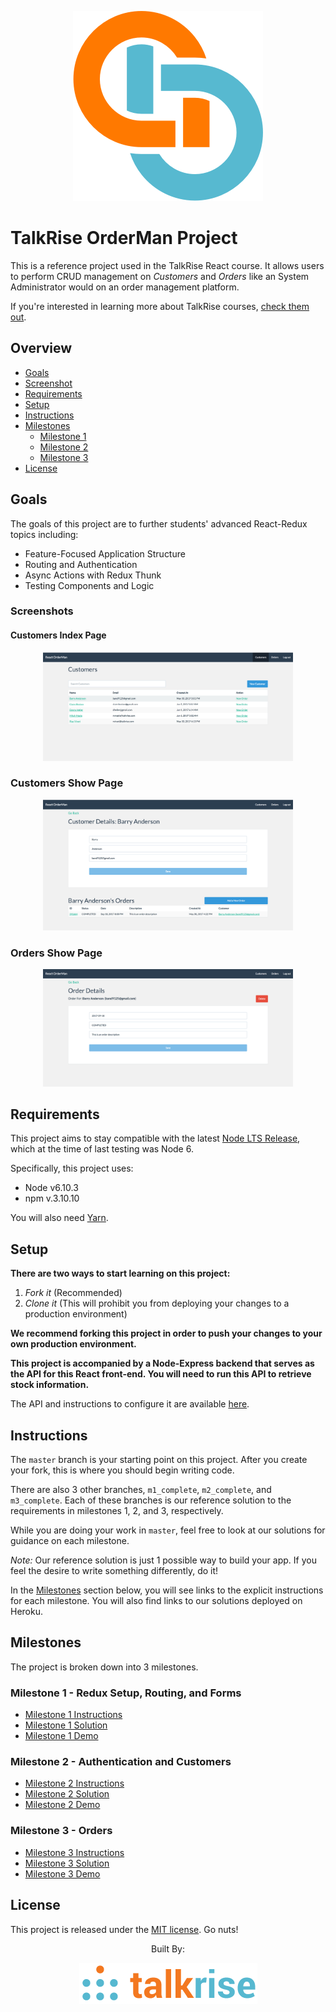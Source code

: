 <p align="center">
  <img src="./logo/logo_index.png">
</p>

# TalkRise OrderMan Project
This is a reference project used in the TalkRise React course. It allows users to perform CRUD management on *Customers* and *Orders* like an System Administrator would on an order management platform.

If you're interested in learning more about TalkRise courses, [check them out](https://www.talkrise.com).

## Overview

* [Goals](#goals)
* [Screenshot](#screenshot)
* [Requirements](#requirements)
* [Setup](#setup)
* [Instructions](#instructions)
* [Milestones](#milestones)
  * [Milestone 1](#milestone-1---react-components)
  * [Milestone 2](#milestone-2---react-routing)
  * [Milestone 3](#milestone-3---redux-and-forms)
* [License](#license)

## Goals

The goals of this project are to further students' advanced React-Redux topics including:

* Feature-Focused Application Structure
* Routing and Authentication
* Async Actions with Redux Thunk
* Testing Components and Logic

### Screenshots

#### Customers Index Page

 <p align="center">
   <kbd> 
     <img src="./logo/m3_complete_customer.png" width=400 />
   </kbd>
 </p>
 
### Customers Show Page

  <p align="center">
     <kbd> 
       <img src="./logo/m3_complete_customer_details.png" width=400 />
     </kbd>
   </p>

### Orders Show Page

<p align="center">
   <kbd> 
     <img src="./logo/m3_complete_order_details.png" width=400 />
   </kbd>
 </p>

## Requirements

This project aims to stay compatible with the latest
[Node LTS Release](https://github.com/nodejs/LTS), which at the time of last testing was Node 6.

Specifically, this project uses:

* Node v6.10.3
* npm v.3.10.10

You will also need [Yarn](https://yarnpkg.com/en/).

## Setup

**There are two ways to start learning on this project:**

1. *Fork it* (Recommended)
2. *Clone it* (This will prohibit you from deploying your changes to a production environment)

**We recommend forking this project in order to push your changes to your own production environment.**

**This project is accompanied by a Node-Express backend that serves as the API for this React front-end. You will need to run this API to retrieve stock information.**

The API and instructions to configure it are available [here](https://github.com/TalkRise/React_OrderMan_API).

## Instructions

The `master` branch is your starting point on this project. After you create your fork, this is where you should begin writing code.

There are also 3 other branches, `m1_complete`, `m2_complete`, and `m3_complete`. Each of these branches is our reference solution to the requirements in milestones 1, 2, and 3, respectively.

While you are doing your work in `master`, feel free to look at our solutions for guidance on each milestone.

*Note:* Our reference solution is just 1 possible way to build your app. If you feel the desire to write something differently, do it!

In the [Milestones](#milestones) section below, you will see links to the explicit instructions for each milestone. You will also find links to our solutions deployed on Heroku.

## Milestones
The project is broken down into 3 milestones.

### Milestone 1 - Redux Setup, Routing, and Forms

* [Milestone 1 Instructions](https://github.com/TalkRise/React_OrderMan/blob/master/docs/m1_instructions.md)
* [Milestone 1 Solution](https://github.com/TalkRise/React_OrderMan/tree/m1_complete)
* [Milestone 1 Demo](https://react-orderman-m1.herokuapp.com/#/)


### Milestone 2 - Authentication and Customers

* [Milestone 2 Instructions](https://github.com/TalkRise/React_OrderMan/blob/master/docs/m2_instructions.md)
* [Milestone 2 Solution](https://github.com/TalkRise/React_OrderMan/tree/m2_complete)
* [Milestone 2 Demo](https://react-orderman-m2.herokuapp.com/#/)


### Milestone 3 - Orders

* [Milestone 3 Instructions](https://github.com/TalkRise/React_OrderMan/blob/master/docs/m3_instructions.md)
* [Milestone 3 Solution](https://github.com/TalkRise/React_OrderMan/tree/m3_complete)
* [Milestone 3 Demo](https://react-orderman-m3.herokuapp.com/#/)

## License
This project is released under the [MIT license](MIT-LICENSE). Go nuts!

 <p align="center">Built By:</p>
 <p align="center">
   <img src="./logo/tr_index.png">
 </p>
